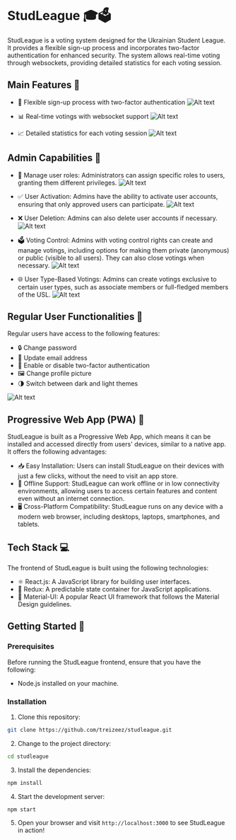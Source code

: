 # StudLeague 🎓🗳️

StudLeague is a voting system designed for the Ukrainian Student League. It provides a flexible sign-up process and incorporates two-factor authentication for enhanced security. The system allows real-time voting through websockets, providing detailed statistics for each voting session.

## Main Features 🚀

- 💪 Flexible sign-up process with two-factor authentication
![Alt text](https://github.com/treizeez/studleague/blob/assets/screenshots/2factor.jpg?raw=true "two-factor authentication")

- 📊 Real-time votings with websocket support
![Alt text](https://github.com/treizeez/studleague/blob/assets/screenshots/votings.jpg?raw=true "votings")

- 📈 Detailed statistics for each voting session
![Alt text](https://github.com/treizeez/studleague/blob/assets/screenshots/votingsStats.jpg?raw=true "statistics")

## Admin Capabilities 👑

- 👤 Manage user roles: Administrators can assign specific roles to users, granting them different privileges.
![Alt text](https://github.com/treizeez/studleague/blob/assets/screenshots/roles.jpg?raw=true "roles")

- ✅ User Activation: Admins have the ability to activate user accounts, ensuring that only approved users can participate.
![Alt text](https://github.com/treizeez/studleague/blob/assets/screenshots/activate.jpg?raw=true "activate user")

- ❌ User Deletion: Admins can also delete user accounts if necessary.
![Alt text](https://github.com/treizeez/studleague/blob/assets/screenshots/delete.jpg?raw=true "delete user")

- 🗳️ Voting Control: Admins with voting control rights can create and manage votings, including options for making them private (anonymous) or public (visible to all users). They can also close votings when necessary.
![Alt text](https://github.com/treizeez/studleague/blob/assets/screenshots/controlVotings.jpg?raw=true "control votings")

- 🌐 User Type-Based Votings: Admins can create votings exclusive to certain user types, such as associate members or full-fledged members of the USL.
![Alt text](https://github.com/treizeez/studleague/blob/assets/screenshots/addVote.jpg?raw=true "add voting")

## Regular User Functionalities 👤

Regular users have access to the following features:

- 🔒 Change password
- 📧 Update email address
- 🔐 Enable or disable two-factor authentication
- 🖼️ Change profile picture
- 🌗 Switch between dark and light themes

![Alt text](https://github.com/treizeez/studleague/blob/assets/screenshots/editUser.jpg?raw=true "edit user")

## Progressive Web App (PWA) 📱

StudLeague is built as a Progressive Web App, which means it can be installed and accessed directly from users' devices, similar to a native app. It offers the following advantages:

- 📥 Easy Installation: Users can install StudLeague on their devices with just a few clicks, without the need to visit an app store.
- 🔁 Offline Support: StudLeague can work offline or in low connectivity environments, allowing users to access certain features and content even without an internet connection.
- 🖥️ Cross-Platform Compatibility: StudLeague runs on any device with a modern web browser, including desktops, laptops, smartphones, and tablets.

## Tech Stack 💻

The frontend of StudLeague is built using the following technologies:

- ⚛️ React.js: A JavaScript library for building user interfaces.
- 🔄 Redux: A predictable state container for JavaScript applications.
- 🎨 Material-UI: A popular React UI framework that follows the Material Design guidelines.

## Getting Started 🚀

### Prerequisites

Before running the StudLeague frontend, ensure that you have the following:

- Node.js installed on your machine.

### Installation

1. Clone this repository:
```bash
git clone https://github.com/treizeez/studleague.git
```
2. Change to the project directory:
```bash
cd studleague
```
3. Install the dependencies:
```bash
npm install
```
4. Start the development server:
```bash
npm start
```
5. Open your browser and visit `http://localhost:3000` to see StudLeague in action!
